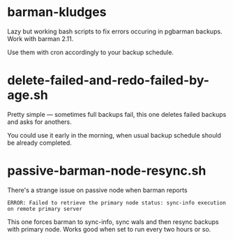 # barman-kludges
Lazy but working bash scripts to fix errors occuring in pgbarman backups.
Work with barman 2.11.

Use them with cron accordingly to your backup schedule.

# delete-failed-and-redo-failed-by-age.sh
Pretty simple — sometimes full backups fail, this one deletes failed backups and asks for anothers.

You could use it early in the morning, when usual backup schedule should be already completed.

# passive-barman-node-resync.sh
There's a strange issue on passive node when barman reports

	ERROR: Failed to retrieve the primary node status: sync-info execution on remote primary server

This one forces barman to sync-info, sync wals and then resync backups with primary node.
Works good when set to run every two hours or so.
